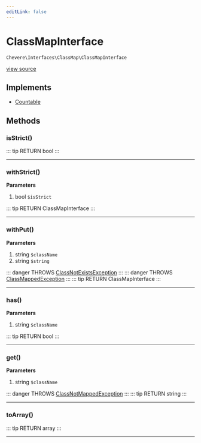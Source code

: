 ```yaml
---
editLink: false
---
```


# ClassMapInterface

`Chevere\Interfaces\ClassMap\ClassMapInterface`

[view source](https://github.com/chevere/chevere/blob/master/interfaces/ClassMap/ClassMapInterface.php)

## Implements

- [Countable](https://www.php.net/manual/class.countable)

## Methods

### isStrict()

::: tip RETURN
bool
:::

---

### withStrict()

**Parameters**

1. bool `$isStrict`

::: tip RETURN
ClassMapInterface
:::

---

### withPut()

**Parameters**

1. string `$className`
2. string `$string`

::: danger THROWS
[ClassNotExistsException](../../Exceptions/ClassMap/ClassNotExistsException.md)
:::
::: danger THROWS
[ClassMappedException](../../Exceptions/ClassMap/ClassMappedException.md)
:::
::: tip RETURN
ClassMapInterface
:::

---

### has()

**Parameters**

1. string `$className`

::: tip RETURN
bool
:::

---

### get()

**Parameters**

1. string `$className`

::: danger THROWS
[ClassNotMappedException](../../Exceptions/ClassMap/ClassNotMappedException.md)
:::
::: tip RETURN
string
:::

---

### toArray()

::: tip RETURN
array
:::

---

